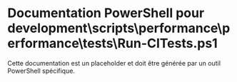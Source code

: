 # Documentation PowerShell pour development\scripts\performance\performance\tests\Run-CITests.ps1

Cette documentation est un placeholder et doit être générée par un outil PowerShell spécifique.

